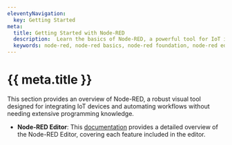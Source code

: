 ```yaml
---
eleventyNavigation:
  key: Getting Started
meta:
  title: Getting Started with Node-RED
  description:  Learn the basics of Node-RED, a powerful tool for IoT integration and workflow automation.
  keywords: node-red, node-red basics, node-red foundation, node-red editor
---
```


# {{ meta.title }}

This section provides an overview of Node-RED, a robust visual tool designed for integrating IoT devices and automating workflows without needing extensive programming knowledge.

- **Node-RED Editor**: This [documentation](./editor/index.md) provides a detailed overview of the Node-RED Editor, covering each feature included in the editor.